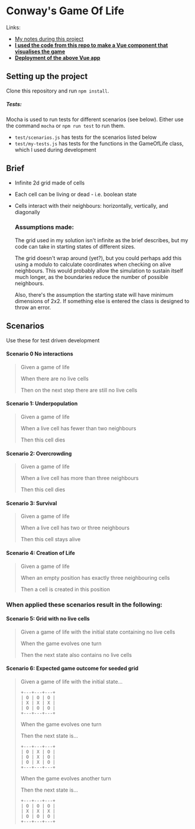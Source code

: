 # Conway's Game Of Life

Links:
- [My notes during this project](https://github.com/SarahFrench/ConwayGameOfLife/blob/master/NOTES-ON-PROGRESS.md)
- **[I used the code from this repo to make a Vue component that visualises the game](https://github.com/SarahFrench/vue-game-of-life)**
- **[Deployment of the above Vue app](https://sarahfrench.github.io/vue-game-of-life/)**



## Setting up the project

Clone this repository and run `npm install`.

##### Tests:
Mocha is used to run tests for different scenarios (see below). Either use the command `mocha` or `npm run test` to run them.

- `test/scenarios.js` has tests for the scenarios listed below
- `test/my-tests.js` has tests for the functions in the GameOfLife class, which I used during development

## Brief

- Infinite 2d grid made of cells
- Each cell can be living or dead - i.e. boolean state
- Cells interact with their neighbours: horizontally, vertically, and diagonally

  ### Assumptions made:
  The grid used in my solution isn't infinite as the brief describes, but my code can take in starting states of different sizes.

  The grid doesn't wrap around (yet?), but you could perhaps add this using a modulo to calculate coordinates when checking on alive neighbours. This would probably allow the simulation to sustain itself much longer, as the boundaries reduce the number of possible neighbours.

  Also, there's the assumption the starting state will have minimum dimensions of 2x2. If something else is entered the class is designed to throw an error.

## Scenarios

Use these for test driven development

#### Scenario 0 No interactions


>Given a game of life
>
> When there are no live cells
>
>Then on the next step there are still no live cells


#### Scenario 1: Underpopulation
>Given a game of life
>
>When a live cell has fewer than two neighbours
>
>Then this cell dies

#### Scenario 2: Overcrowding
>Given a game of life
>
>When a live cell has more than three neighbours
>
>Then this cell dies

#### Scenario 3: Survival

>Given a game of life
>
>When a live cell has two or three neighbours
>
>Then this cell stays alive

#### Scenario 4: Creation of Life
>Given a game of life
>
>When an empty position has exactly three neighbouring cells
>
>Then a cell is created in this position

### When applied these scenarios result in the following:

#### Scenario 5: Grid with no live cells

>Given a game of life with the initial state containing no live cells
>
>When the game evolves one turn
>
>Then the next state also contains no live cells

#### Scenario 6: Expected game outcome for seeded grid

>Given a game of life with the initial state...
>
>```
>+---+---+---+
>| O | O | O |
>| X | X | X |
>| O | O | O |
>+---+---+---+
>```
>When the game evolves one turn
>
>Then the next state is...
>
>```
>+---+---+---+
>| O | X | O |
>| O | X | O |
>| O | X | O |
>+---+---+---+
>```
>When the game evolves another turn
>
>Then the next state is...
>```
>+---+---+---+
>| O | O | O |
>| X | X | X |
>| O | O | O |
>+---+---+---+
>```
